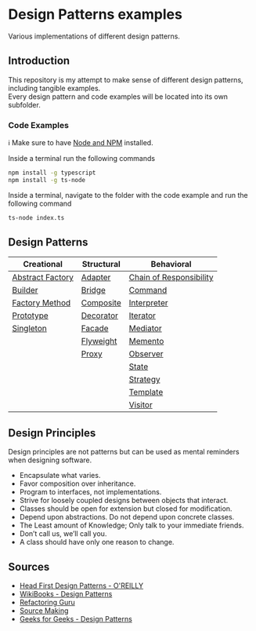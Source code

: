 # Design Patterns examples

Various implementations of different design patterns.

## Introduction

This repository is my attempt to make sense of different design patterns, including tangible examples.\
Every design pattern and code examples will be located into its own subfolder.

### Code Examples

:information_source: Make sure to have [Node and NPM](https://www.npmjs.com/get-npm) installed.

Inside a terminal run the following commands

```sh
npm install -g typescript
npm install -g ts-node
```

Inside a terminal, navigate to the folder with the code example and run the following command

```sh
ts-node index.ts
```

## Design Patterns

| Creational                                      | Structural                        | Behavioral                                                    |
| ----------------------------------------------- | --------------------------------- | ------------------------------------------------------------- |
| [Abstract Factory](Creational/abstract-factory) | [Adapter](Structural/adapter)     | [Chain of Responsibility](Behavioral/chain-of-responsibility) |
| [Builder](Creational/builder)                   | [Bridge](Structural/bridge)       | [Command](Behavioral/command)                                 |
| [Factory Method](Creational/factory-method)     | [Composite](Structural/composite) | [Interpreter](Behavioral/interpreter)                         |
| [Prototype](Creational/prototype)               | [Decorator](Structural/decorator) | [Iterator](Behavioral/iterator)                               |
| [Singleton](Creational/singleton)               | [Facade](Structural/facade)       | [Mediator](Behavioral/mediator)                               |
|                                                 | [Flyweight](Structural/flyweight) | [Memento](Behavioral/memento)                                 |
|                                                 | [Proxy](Structural/proxy)         | [Observer](Behavioral/observer)                               |
|                                                 |                                   | [State](Behavioral/state)                                     |
|                                                 |                                   | [Strategy](Behavioral/strategy)                               |
|                                                 |                                   | [Template](Behavioral/template)                               |
|                                                 |                                   | [Visitor](Behavioral/visitor)                                 |

## Design Principles

Design principles are not patterns but can be used as mental reminders when designing software.

- Encapsulate what varies.
- Favor composition over inheritance.
- Program to interfaces, not implementations.
- Strive for loosely coupled designs between objects that interact.
- Classes should be open for extension but closed for modification.
- Depend upon abstractions. Do not depend upon concrete classes.
- The Least amount of Knowledge; Only talk to your immediate friends.
- Don’t call us, we’ll call you.
- A class should have only one reason to change.

## Sources

- [Head First Design Patterns - O'REILLY](https://www.oreilly.com/library/view/head-first-design/0596007124)
- [WikiBooks - Design Patterns](https://en.m.wikibooks.org/wiki/Introduction_to_Software_Engineering/Architecture/Design_Patterns)
- [Refactoring Guru](https://refactoring.guru)
- [Source Making](https://sourcemaking.com)
- [Geeks for Geeks - Design Patterns](https://www.geeksforgeeks.org/software-design-patterns)
